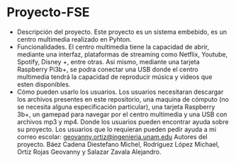 # Proyecto-FSE
- Descripción del proyecto. Este proyecto es un sistema embebido, es un centro multimedia realizado en Pyhton. 
- Funcionalidades. El centro multimedia tiene la capacidad de abrir, mediante una interfaz, plataformas de streaming como Netflix, Youtube, Spotify, Disney +, entre otras. 
Asi mismo, mediante una tarjeta Raspberry Pi3b+, se podra conectar una USB donde el centro multimedia tendrá la capacidad de reproducir música y videos que esten disponibles.
- Cómo pueden usarlo los usuarios. Los usuarios necesitaran descargar los archivos presentes en este repositorio, una maquina de cómputo (no se necesita alguna especificación 
particular), una tarjeta Raspberry 3b+, un gamepad para navegar por el centro multimedia y una USB con archivos mp3 y mp4.
Donde los usuarios pueden encontrar ayuda sobre su proyecto. Los usuarios que lo requieran pueden pedir ayuda a mi correo escolar: geovanny.ortiz@ingenieria.unam.edu
Autores del proyecto. Báez Cadena Diestefano Michel, Rodríguez López Michael, Ortiz Rojas Geovanny y Salazar Zavala Alejandro.
